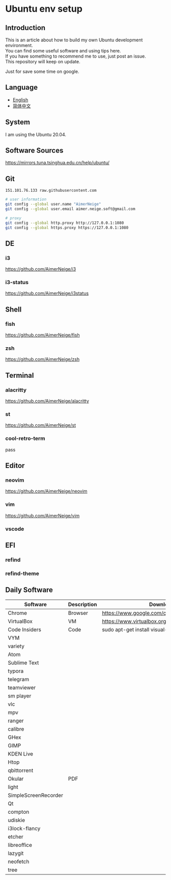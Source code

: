 # Ubuntu env setup

## Introduction

This is an article about how to build my own Ubuntu development environment.\
You can find some useful software and using tips here.\
If you have something to recommend me to use, just post an issue.\
This repository will keep on update.

Just for save some time on google.

## Language

- [English](README.md)
- [简体中文](README-CN.md)

## System

I am using the Ubuntu 20.04.

## Software Sources

<https://mirrors.tuna.tsinghua.edu.cn/help/ubuntu/>

## Git

`151.101.76.133 raw.githubusercontent.com`

```bash
# user information
git config --global user.name "AimerNeige"
git config --global user.email aimer.neige.soft@gmail.com

# proxy
git config --global http.proxy http://127.0.0.1:1080
git config --global https.proxy https://127.0.0.1:1080
```

## DE

### i3

<https://github.com/AimerNeige/i3>

### i3-status

<https://github.com/AimerNeige/i3status>

## Shell

### fish

<https://github.com/AimerNeige/fish>

### zsh

<https://github.com/AimerNeige/zsh>

## Terminal

### alacritty

<https://github.com/AimerNeige/alacritty>

### st

<https://github.com/AimerNeige/st>

### cool-retro-term

pass

## Editor

### neovim

<https://github.com/AimerNeige/neovim>

### vim

<https://github.com/AimerNeige/vim>

### vscode

## EFI

### refind

### refind-theme

## Daily Software

| Software             | Description | Download                                         |
| -------------------- | ----------- | ------------------------------------------------ |
| Chrome               | Browser     | https://www.google.com/chrome/                   |
| VirtualBox           | VM          | https://www.virtualbox.org/wiki/Linux_Downloads  |
| Code Insiders        | Code        | sudo apt-get install visual-studio-code-insiders |
| VYM                  |             |                                                  |
| variety              |             |                                                  |
| Atom                 |             |                                                  |
| Sublime Text         |             |                                                  |
| typora               |             |                                                  |
| telegram             |             |                                                  |
| teamviewer           |             |                                                  |
| sm player            |             |                                                  |
| vlc                  |             |                                                  |
| mpv                  |             |                                                  |
| ranger               |             |                                                  |
| calibre              |             |                                                  |
| GHex                 |             |                                                  |
| GIMP                 |             |                                                  |
| KDEN Live            |             |                                                  |
| Htop                 |             |                                                  |
| qbittorrent          |             |                                                  |
| Okular               | PDF         |                                                  |
| light                |             |                                                  |
| SimpleScreenRecorder |             |                                                  |
| Qt                   |             |                                                  |
| compton              |             |                                                  |
| udiskie              |             |                                                  |
| i3lock-flancy        |             |                                                  |
| etcher               |             |                                                  |
| libreoffice          |             |                                                  |
| lazygit              |             |                                                  |
| neofetch             |             |                                                  |
| tree                 |             |                                                  |
